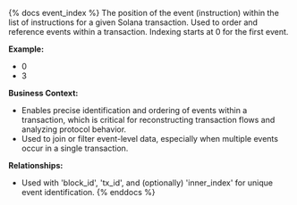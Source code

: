 {% docs event_index %}
The position of the event (instruction) within the list of instructions for a given Solana transaction. Used to order and reference events within a transaction. Indexing starts at 0 for the first event.

**Example:**
- 0
- 3

**Business Context:**
- Enables precise identification and ordering of events within a transaction, which is critical for reconstructing transaction flows and analyzing protocol behavior.
- Used to join or filter event-level data, especially when multiple events occur in a single transaction.

**Relationships:**
- Used with 'block_id', 'tx_id', and (optionally) 'inner_index' for unique event identification.
{% enddocs %}